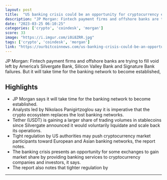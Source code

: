 ```yaml
---
layout: post
title:  "US banking crisis could be an opportunity for cryptocurrency exchanges: JP Morgan"
description: "JP Morgan: Fintech payment firms and offshore banks are trying to fill void left by America’s Silvergate Bank, Silicon Valley Bank and Signature Bank failures. But it will take time for the banking network to become established,"
date: "2023-03-25 06:10:25"
categories: ['crypto', 'coindesk', 'morgan']
score: 33
image: "https://i.imgur.com/i0i8ZRR.jpg"
tags: ['crypto', 'coindesk', 'morgan']
link: "https://ourbitcoinnews.com/us-banking-crisis-could-be-an-opportunity-for-cryptocurrency-exchanges-jp-morgan-coindesk-japan/"
---
```


JP Morgan: Fintech payment firms and offshore banks are trying to fill void left by America’s Silvergate Bank, Silicon Valley Bank and Signature Bank failures. But it will take time for the banking network to become established,

## Highlights

- JP Morgan says it will take time for the banking network to become established.
- Analysts led by Nikolaos Panigirtzoglou say it is imperative that the crypto ecosystem replaces the lost banking networks.
- Tether (USDT) is gaining a larger share of trading volumes in stablecoins since Silvergate announced it would voluntarily liquidate and scale back its operations.
- Tight regulation by US authorities may push cryptocurrency market participants toward European and Asian banking networks, the report notes.
- The banking crisis presents an opportunity for some exchanges to gain market share by providing banking services to cryptocurrency companies and investors, it says.
- The report also notes that tighter regulation by

---
